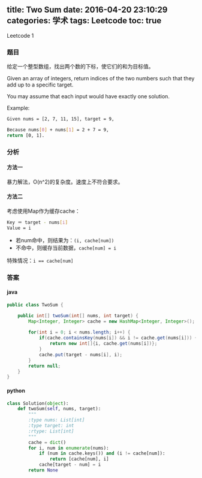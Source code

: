 title: Two Sum
date: 2016-04-20 23:10:29
categories: 学术
tags: Leetcode
toc: true
---

Leetcode 1

### 题目

给定一个整型数组，找出两个数的下标，使它们的和为目标值。

Given an array of integers, return indices of the two numbers such that they add up to a specific target.

You may assume that each input would have exactly one solution.

Example:

```bash
Given nums = [2, 7, 11, 15], target = 9,

Because nums[0] + nums[1] = 2 + 7 = 9,
return [0, 1].
```

### 分析

#### 方法一

暴力解法，O(n^2)的复杂度。速度上不符合要求。

#### 方法二

考虑使用Map作为缓存cache：

```bash
Key ＝ target - nums[i]
Value = i
```

* 若num命中，则结果为：`(i, cache[num])`
* 不命中，则缓存当前数据，`cache[num] = i`

特殊情况：`i == cache[num]`

### 答案

#### java

```java
public class TwoSum {

    public int[] twoSum(int[] nums, int target) {
        Map<Integer, Integer> cache = new HashMap<Integer, Integer>();
        
        for(int i = 0; i < nums.length; i++) {
            if(cache.containsKey(nums[i]) && i != cache.get(nums[i])) {
                return new int[]{i, cache.get(nums[i])};
            }
            cache.put(target - nums[i], i);
        }
        return null;
    }
}
```

#### python

```python
class Solution(object):
    def twoSum(self, nums, target):
        """
        :type nums: List[int]
        :type target: int
        :rtype: List[int]
        """
        cache = dict()
        for i, num in enumerate(nums):
            if (num in cache.keys()) and (i != cache[num]):
                return [cache[num], i]
            cache[target - num] = i
        return None
```